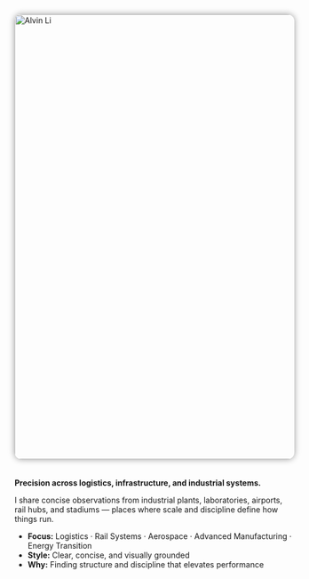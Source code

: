 <style>
.hero {
  display: flex;
  flex-wrap: wrap;
  align-items: flex-start;
  gap: 20px;
  margin: 0 0 24px 0;
}
.hero__img {
  width: 800px;              /* desktop/tablet */
  border-radius: 12px;
  box-shadow: 0 0 12px rgba(0,0,0,0.4);
}
.hero__body { flex: 1 1 auto; }

@media (max-width: 768px) {
  .hero {
    flex-direction: column;
    align-items: center;
    text-align: center;       /* keep body text left-aligned */
  }
  .hero__img {
    width: 60%;           /* smaller avatar on mobile */
    max-width: 30px;
  }
}
</style>

<div class="hero">
  <img src="/alvin-site/assets/yomori-512.png"
       alt="Alvin Li" class="hero__img" />
  <div class="hero__body">
    <p><strong>Precision across logistics, infrastructure, and industrial systems.</strong></p>
    <p>I share concise observations from industrial plants, laboratories, airports, rail hubs, and stadiums — places where scale and discipline define how things run.</p>
    <ul>
      <li><strong>Focus:</strong> Logistics · Rail Systems · Aerospace · Advanced Manufacturing · Energy Transition</li>
      <li><strong>Style:</strong> Clear, concise, and visually grounded</li>
      <li><strong>Why:</strong> Finding structure and discipline that elevates performance</li>
    </ul>
  </div>
</div>
